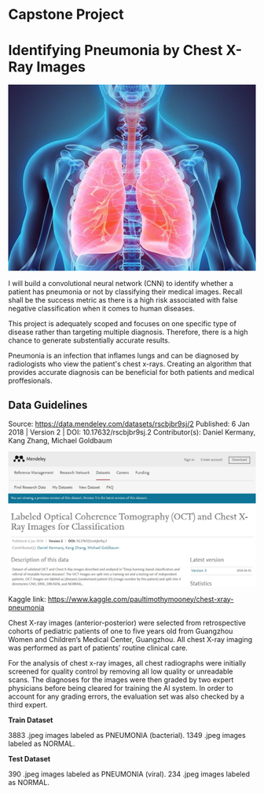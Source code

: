 ﻿# Capstone Project

# Identifying Pneumonia by Chest X-Ray Images

![chest-xray-image](./media/636619135583776321-GettyImages-530196490.jpg)

I will build a convolutional neural network (CNN) to identify whether a patient has pneumonia or not by classifying their medical images. Recall shall be the success metric as there is a high risk associated with false negative classification when it comes to human diseases.

This project is adequately scoped and focuses on one specific type of disease rather than targeting multiple diagnosis. Therefore, there is a high chance to generate substentially accurate results.

Pneumonia is an infection that inflames lungs and can be diagnosed by radiologists who view the patient's chest x-rays. Creating an algorithm that provides accurate diagnosis can be beneficial for both patients and medical proffesionals.


## Data Guidelines

Source: https://data.mendeley.com/datasets/rscbjbr9sj/2
Published: 6 Jan 2018 | Version 2 | DOI: 10.17632/rscbjbr9sj.2
Contributor(s): Daniel Kermany, Kang Zhang, Michael Goldbaum

![mendeley-website](./media/mendeley.JPG)

Kaggle link:
https://www.kaggle.com/paultimothymooney/chest-xray-pneumonia

Chest X-ray images (anterior-posterior) were selected from retrospective cohorts of pediatric patients of one to five years old from Guangzhou Women and Children’s Medical Center, Guangzhou. All chest X-ray imaging was performed as part of patients’ routine clinical care.

For the analysis of chest x-ray images, all chest radiographs were initially screened for quality control by removing all low quality or unreadable scans. The diagnoses for the images were then graded by two expert physicians before being cleared for training the AI system. In order to account for any grading errors, the evaluation set was also checked by a third expert.

**Train Dataset**

3883 .jpeg images labeled as PNEUMONIA (bacterial).
1349 .jpeg images labeled as NORMAL.

**Test Dataset**

390 .jpeg images labeled as PNEUMONIA (viral).
234 .jpeg images labeled as NORMAL.
